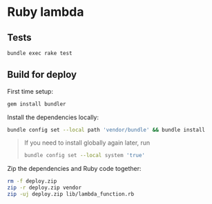 # Ruby lambda

## Tests

```bash
bundle exec rake test
```

## Build for deploy

First time setup:

```bash
gem install bundler
```

Install the dependencies locally:

```bash
bundle config set --local path 'vendor/bundle' && bundle install
```

> If you need to install globally again later, run
>
> ```bash
> bundle config set --local system 'true'
> ```

Zip the dependencies and Ruby code together:

```bash
rm -f deploy.zip
zip -r deploy.zip vendor
zip -uj deploy.zip lib/lambda_function.rb
```
